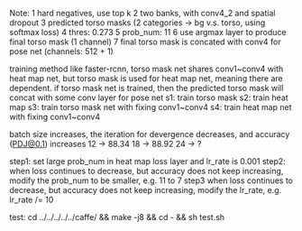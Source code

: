 Note:
	1 hard negatives, use top k
	2 two banks, with conv4_2 and spatial dropout
	3 predicted torso masks (2 categories -> bg v.s. torso, using softmax loss)
	4 thres: 0.273
	5 prob_num: 11
	6 use argmax layer to produce final torso mask (1 channel)
	7 final torso mask is concated with conv4 for pose net (channels: 512 + 1)

training method like faster-rcnn, torso mask net shares conv1~conv4 with heat map net, 
but torso mask is used for heat map net, meaning there are dependent. 
if torso mask net is trained, then the predicted torso mask will concat with some conv layer for pose net
	s1: train torso mask
	s2: train heat map
	s3: train torso mask net with fixing conv1~conv4
	s4: train heat  map  net with fixing conv1~conv4

batch size increases, the iteration for devergence decreases, and accuracy 
(PDJ@0.1) increases
12 -> 88.34
18 -> 88.92
24 -> ?

step1: 
 set large prob_num in heat map loss layer
 and lr_rate is 0.001
step2:
 when loss continues to decrease, but accuracy does not keep increasing,
 modify the prob_num to be smaller, e.g. 11 to 7
step3
 when loss continues to decrease, but accuracy does not keep increasing,
 modify the lr_rate, e.g. lr_rate /= 10

test:
	cd ../../../../../caffe/ && make -j8 && cd - && sh test.sh